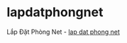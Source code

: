 lapdatphongnet
==============

Lắp Đặt Phòng Net - <a href="http://vitinhduyhung.com/dich-vu/lap-dat-phong-net/">lap dat phong net</a>
